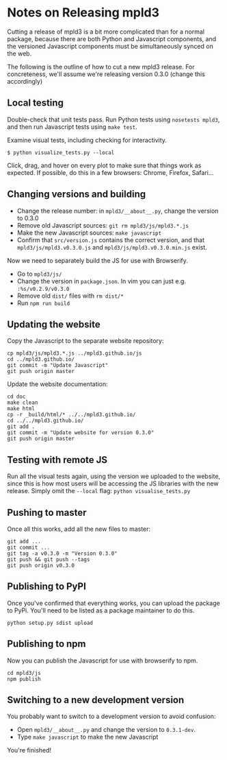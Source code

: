 # Notes on Releasing mpld3

Cutting a release of mpld3 is a bit more complicated than for a normal package,
because there are both Python and Javascript components, and the versioned
Javascript components must be simultaneously synced on the web.

The following is the outline of how to cut a new mpld3 release.
For concreteness, we'll assume we're releasing version 0.3.0
(change this accordingly)

## Local testing

Double-check that unit tests pass. Run Python tests using `nosetests mpld3`, and then
run Javascript tests using `make test`.

Examine visual tests, including checking for interactivity.

```
$ python visualize_tests.py --local
```

Click, drag, and hover on every plot to make sure that things work as
expected. If possible, do this in a few browsers: Chrome, Firefox, Safari...

## Changing versions and building

* Change the release number: in `mpld3/__about__.py`, change the version to 0.3.0
* Remove old Javascript sources: `git rm mpld3/js/mpld3.*.js`
* Make the new Javascript sources: `make javascript`
* Confirm that `src/version.js` contains the correct version, and that
`mpld3/js/mpld3.v0.3.0.js` and `mpld3/js/mpld3.v0.3.0.min.js` exist.

Now we need to separately build the JS for use with Browserify.

* Go to `mpld3/js/`
* Change the version in `package.json`. In vim you can just e.g. `:%s/v0.2.9/v0.3.0`
* Remove old `dist/` files with `rm dist/*`
* Run `npm run build`

## Updating the website

Copy the Javascript to the separate website repository:

```
cp mpld3/js/mpld3.*.js ../mpld3.github.io/js
cd ../mpld3.github.io/
git commit -m "Update Javascript"
git push origin master
```

Update the website documentation:

```
cd doc
make clean
make html
cp -r _build/html/* ../../mpld3.github.io/
cd ../../mpld3.github.io/
git add .
git commit -m "Update website for version 0.3.0"
git push origin master
```

## Testing with remote JS

Run all the visual tests again, using the version we uploaded to the website, since this
is how most users will be accessing the JS libraries with the new release. Simply
omit the `--local` flag: `python visualise_tests.py`

## Pushing to master

Once all this works, add all the new files to master:

```
git add ...
git commit ...
git tag -a v0.3.0 -m "Version 0.3.0"
git push && git push --tags
git push origin v0.3.0
```

## Publishing to PyPI

Once you've confirmed that everything works, you can upload the package to PyPi.
You'll need to be listed as a package maintainer to do this.

```
python setup.py sdist upload
```

## Publishing to npm

Now you can publish the Javascript for use with browserify to npm.

```
cd mpld3/js
npm publish
```

## Switching to a new development version

You probably want to switch to a development version to avoid confusion:

* Open `mpld3/__about__.py` and change the version to `0.3.1-dev`.
* Type `make javascript` to make the new Javascript

You're finished!
